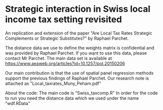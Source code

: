 # Strategic interaction in Swiss local income tax setting revisited

An replication and extension of the paper "Are Local Tax Rates Strategic Complements or Strategic Substitutes?" by Raphael Parchet.

The distance data we use to define the weights matrix is confidential and was provided by Raphael Parchet. If you want to use this data, please contact Mr Parchet. The main data set is available at https://www.aeaweb.org/articles?id=10.1257/pol.20150206

Our main contribution is that the use of spatial panel regression methods support the previous findings of Raphael Parchet. Our research note is attached as "Local_taxrates_Muny_Peham.pdf"


About the code:
The main code is "Swiss_taxcomp.R"
In order for the code to run you need the distance data which we used under the name "wdf.RData"
